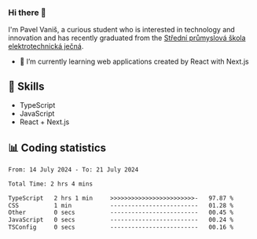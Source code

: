 ### Hi there 👋
I'm Pavel Vaniš, a curious student who is interested in technology and innovation and has recently graduated from the  [Střední průmyslová škola elektrotechnická ječná](https://www.spsejecna.cz/).

- 🌱 I’m currently learning web applications created by React with Next.js

## 🧠 Skills
- TypeScript
- JavaScript
- React + Next.js


## 📊 Coding statistics
<!--START_SECTION:waka-->

```txt
From: 14 July 2024 - To: 21 July 2024

Total Time: 2 hrs 4 mins

TypeScript   2 hrs 1 min     >>>>>>>>>>>>>>>>>>>>>>>>-   97.87 %
CSS          1 min           -------------------------   01.28 %
Other        0 secs          -------------------------   00.45 %
JavaScript   0 secs          -------------------------   00.24 %
TSConfig     0 secs          -------------------------   00.16 %
```

<!--END_SECTION:waka-->
